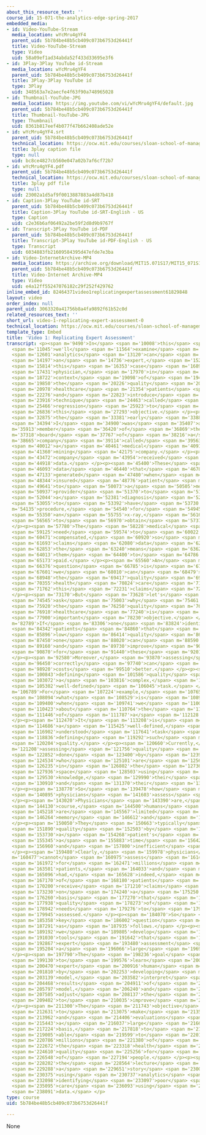 ```yaml
---
about_this_resource_text: ''
course_id: 15-071-the-analytics-edge-spring-2017
embedded_media:
- id: Video-YouTube-Stream
  media_location: wYcMru4gYF4
  parent_uid: 5b784be48b5cb409c073b6753d26441f
  title: Video-YouTube-Stream
  type: Video
  uid: 58a09ef1ad34abda52f433d33695e3f6
- id: 3Play-3Play YouTube id-Stream
  media_location: wYcMru4gYF4
  parent_uid: 5b784be48b5cb409c073b6753d26441f
  title: 3Play-3Play YouTube id
  type: 3Play
  uid: 348563a7e2aecfe4f63f90a748965028
- id: Thumbnail-YouTube-JPG
  media_location: https://img.youtube.com/vi/wYcMru4gYF4/default.jpg
  parent_uid: 5b784be48b5cb409c073b6753d26441f
  title: Thumbnail-YouTube-JPG
  type: Thumbnail
  uid: 8361b817eef4b077f47b662408ade52e
- id: wYcMru4gYF4.srt
  parent_uid: 5b784be48b5cb409c073b6753d26441f
  technical_location: https://ocw.mit.edu/courses/sloan-school-of-management/15-071-the-analytics-edge-spring-2017/logistic-regression/modeling-the-expert-an-introduction-to-logistic-regression/video-1-replicating-expert-assessment-0/wYcMru4gYF4.srt
  title: 3play caption file
  type: null
  uid: bc8ce4827cb560e047a02b7af6cf72b7
- id: wYcMru4gYF4.pdf
  parent_uid: 5b784be48b5cb409c073b6753d26441f
  technical_location: https://ocw.mit.edu/courses/sloan-school-of-management/15-071-the-analytics-edge-spring-2017/logistic-regression/modeling-the-expert-an-introduction-to-logistic-regression/video-1-replicating-expert-assessment-0/wYcMru4gYF4.pdf
  title: 3play pdf file
  type: null
  uid: 23002a1d5af9f0013887883a4d87b418
- id: Caption-3Play YouTube id-SRT
  parent_uid: 5b784be48b5cb409c073b6753d26441f
  title: Caption-3Play YouTube id-SRT-English - US
  type: Caption
  uid: c2e36b6af06492a2be59f2d8d9b9767f
- id: Transcript-3Play YouTube id-PDF
  parent_uid: 5b784be48b5cb409c073b6753d26441f
  title: Transcript-3Play YouTube id-PDF-English - US
  type: Transcript
  uid: 6034883fb21609584395d47efde7e3ba
- id: Video-InternetArchive-MP4
  media_location: https://archive.org/download/MIT15.071S17/MIT15_071S17_Session_3.2.01_300k.mp4
  parent_uid: 5b784be48b5cb409c073b6753d26441f
  title: Video-Internet Archive-MP4
  type: Video
  uid: e4a12ff55247076182c29f252f429762
inline_embed_id: 82464371video1replicatingexpertassessment61829848
layout: video
order_index: null
parent_uid: 3063320a41756b8a4fa9892f61b52c0d
related_resources_text: ''
short_url: video-1-replicating-expert-assessment-0
technical_location: https://ocw.mit.edu/courses/sloan-school-of-management/15-071-the-analytics-edge-spring-2017/logistic-regression/modeling-the-expert-an-introduction-to-logistic-regression/video-1-replicating-expert-assessment-0
template_type: Embed
title: 'Video 1: Replicating Expert Assessment'
transcript: <p><span m='9490'>In</span> <span m='10008'>this</span> <span m='10527'>lecture,</span>
  <span m='11045'>we'll</span> <span m='11564'>examine</span> <span m='12082'>how</span>
  <span m='12601'>analytics</span> <span m='13120'>can</span> <span m='13658'>model</span>
  <span m='14197'>an</span> <span m='14736'>expert,</span> <span m='15275'>in</span>
  <span m='15814'>this</span> <span m='16353'>case</span> <span m='16892'>a</span>
  <span m='17431'>physician,</span> <span m='17970'>in</span> <span m='18346'>the</span>
  <span m='18722'>context</span> <span m='19098'>of</span> <span m='19474'>assessing</span>
  <span m='19850'>the</span> <span m='20226'>quality</span> <span m='20602'>of</span>
  <span m='20978'>healthcare</span> <span m='21354'>patients</span> <span m='21730'>receive,</span>
  <span m='22276'>and</span> <span m='22823'>introduce</span> <span m='23370'>a</span>
  <span m='23916'>technique</span> <span m='24463'>called</span> <span m='25010'>logistic</span>
  <span m='25466'>regression</span> <span m='25923'>to</span> <span m='26380'>achieve</span>
  <span m='26836'>this</span> <span m='27293'>objective.</span> </p><p><span m='32369'>From</span>
  <span m='32875'>the</span> <span m='33381'>early</span> <span m='33888'>2000s,</span>
  <span m='34394'>I</span> <span m='34900'>was</span> <span m='35407'>a</span> <span
  m='35913'>member</span> <span m='36420'>of</span> <span m='36869'>the</span> <span
  m='37318'>board</span> <span m='37767'>of</span> <span m='38216'>a</span> <span
  m='38665'>company</span> <span m='39114'>called</span> <span m='39563'>D2Hawkeye,</span>
  <span m='40012'>a</span> <span m='40461'>medical</span> <span m='40910'>data</span>
  <span m='41360'>mining</span> <span m='42175'>company.</span> </p><p><span m='42990'>The</span>
  <span m='43472'>company</span> <span m='43954'>received</span> <span m='44436'>claims</span>
  <span m='44918'>data.</span> </p><p><span m='45400'>These</span> <span m='45746'>are</span>
  <span m='46093'>data</span> <span m='46440'>that</span> <span m='46786'>are</span>
  <span m='47133'>generated</span> <span m='47480'>when</span> <span m='47912'>an</span>
  <span m='48344'>insured</span> <span m='48776'>patient</span> <span m='49208'>goes</span>
  <span m='49641'>to</span> <span m='50073'>a</span> <span m='50505'>medical</span>
  <span m='50937'>provider</span> <span m='51370'>to</span> <span m='51707'>receive</span>
  <span m='52044'>a</span> <span m='52381'>diagnosis</span> <span m='52718'>or</span>
  <span m='53055'>to</span> <span m='53392'>have</span> <span m='53730'>a</span> <span
  m='54135'>procedure,</span> <span m='54540'>for</span> <span m='54945'>example</span>
  <span m='55350'>an</span> <span m='55755'>x-ray,</span> <span m='56160'>or</span>
  <span m='56565'>to</span> <span m='56970'>obtain</span> <span m='57375'>drugs.</span>
  </p><p><span m='57780'>The</span> <span m='58228'>medical</span> <span m='58677'>providers</span>
  <span m='59125'>need</span> <span m='59574'>to</span> <span m='60022'>get</span>
  <span m='60471'>compensated,</span> <span m='60920'>so</span> <span m='61306'>the</span>
  <span m='61693'>claims</span> <span m='62080'>data</span> <span m='62466'>provide</span>
  <span m='62853'>the</span> <span m='63240'>means</span> <span m='63626'>for</span>
  <span m='64013'>them</span> <span m='64400'>to</span> <span m='64786'>be</span>
  <span m='65173'>paid.</span> </p><p><span m='65560'>An</span> <span m='65968'>important</span>
  <span m='66376'>question</span> <span m='66785'>is</span> <span m='67193'>whether</span>
  <span m='67601'>we</span> <span m='68010'>can</span> <span m='68479'>assess</span>
  <span m='68948'>the</span> <span m='69417'>quality</span> <span m='69886'>of</span>
  <span m='70355'>health</span> <span m='70824'>care</span> <span m='71293'>given</span>
  <span m='71762'>this</span> <span m='72231'>claims</span> <span m='72700'>data.</span>
  </p><p><span m='73170'>But</span> <span m='73628'>let's</span> <span m='74086'>first</span>
  <span m='74545'>ask</span> <span m='75003'>why</span> <span m='75461'>assessing</span>
  <span m='75920'>the</span> <span m='76250'>quality</span> <span m='76580'>of</span>
  <span m='76910'>healthcare</span> <span m='77240'>is</span> <span m='77570'>an</span>
  <span m='77900'>important</span> <span m='78230'>objective.</span> </p><p><span
  m='82789'>If</span> <span m='83306'>one</span> <span m='83824'>identifies</span>
  <span m='84342'>patients</span> <span m='84860'>that</span> <span m='85378'>have</span>
  <span m='85896'>low</span> <span m='86414'>quality</span> <span m='86932'>care,</span>
  <span m='87450'>one</span> <span m='88020'>can</span> <span m='88590'>intervene</span>
  <span m='89160'>and</span> <span m='89730'>improve</span> <span m='90300'>outcomes</span>
  <span m='90870'>for</span> <span m='91440'>these</span> <span m='92010'>patients.</span>
  </p><p><span m='92580'>Moreover,</span> <span m='93870'>assessing</span> <span m='95160'>quality</span>
  <span m='96450'>correctly</span> <span m='97740'>can</span> <span m='98330'>control</span>
  <span m='98920'>costs</span> <span m='99510'>better.</span> </p><p><span m='100100'>However,</span>
  <span m='100843'>defining</span> <span m='101586'>quality</span> <span m='102329'>is</span>
  <span m='103072'>a</span> <span m='103816'>complex,</span> <span m='104559'>not</span>
  <span m='105302'>well-defined</span> <span m='106045'>task.</span> </p><p><span
  m='106789'>For</span> <span m='107224'>example,</span> <span m='107659'>consider</span>
  <span m='108094'>what</span> <span m='108529'>is</span> <span m='108964'>involved</span>
  <span m='109400'>when</span> <span m='109741'>we</span> <span m='110082'>talk</span>
  <span m='110423'>about</span> <span m='110764'>the</span> <span m='111105'>quality</span>
  <span m='111446'>of</span> <span m='111787'>a</span> <span m='112128'>book.</span>
  </p><p><span m='112470'>It</span> <span m='113208'>is</span> <span m='113947'>not</span>
  <span m='114686'>a</span> <span m='115425'>well-defined,</span> <span m='116163'>algorithmically</span>
  <span m='116902'>understood</span> <span m='117641'>task</span> <span m='118380'>of</span>
  <span m='118836'>defining</span> <span m='119292'>such</span> <span m='119748'>a</span>
  <span m='120204'>quality.</span> </p><p><span m='120660'>Currently,</span> <span
  m='121208'>assessing</span> <span m='121756'>quality</span> <span m='122304'>is</span>
  <span m='122852'>done</span> <span m='123400'>by</span> <span m='123967'>physicians</span>
  <span m='124534'>who</span> <span m='125101'>are</span> <span m='125668'>experts</span>
  <span m='126235'>in</span> <span m='126802'>the</span> <span m='127369'>health</span>
  <span m='127936'>space</span> <span m='128503'>using</span> <span m='129070'>their</span>
  <span m='129530'>knowledge,</span> <span m='129990'>their</span> <span m='130450'>expertise,</span>
  <span m='130910'>and</span> <span m='131370'>their</span> <span m='131830'>intuition.</span>
  </p><p><span m='138770'>So</span> <span m='139478'>how</span> <span m='140186'>do</span>
  <span m='140895'>physicians</span> <span m='141603'>assess</span> <span m='142311'>quality?</span>
  </p><p><span m='143020'>Physicians</span> <span m='143390'>are,</span> <span m='143760'>of</span>
  <span m='144130'>course,</span> <span m='144500'>humans</span> <span m='144870'>who</span>
  <span m='145218'>are</span> <span m='145567'>limited</span> <span m='145915'>by</span>
  <span m='146264'>memory</span> <span m='146612'>and</span> <span m='146961'>time.</span>
  </p><p><span m='150050'>They</span> <span m='150663'>typically</span> <span m='151276'>evaluate</span>
  <span m='151890'>quality</span> <span m='152503'>by</span> <span m='153116'>examining</span>
  <span m='153730'>a</span> <span m='154268'>patient's</span> <span m='154806'>records,</span>
  <span m='155345'>a</span> <span m='155883'>time</span> <span m='156421'>consuming</span>
  <span m='156960'>and</span> <span m='157800'>inefficient</span> <span m='158640'>process.</span>
  </p><p><span m='159480'>Clearly,</span> <span m='159978'>physicians</span> <span
  m='160477'>cannot</span> <span m='160975'>assess</span> <span m='161474'>quality</span>
  <span m='161972'>for</span> <span m='162471'>millions</span> <span m='162970'>of</span>
  <span m='163501'>patients,</span> <span m='164033'>and</span> <span m='164565'>D2Hawkeye</span>
  <span m='165096'>had,</span> <span m='165628'>indeed,</span> <span m='166160'>millions</span>
  <span m='167170'>of</span> <span m='168180'>patients</span> <span m='169190'>who</span>
  <span m='170200'>receive</span> <span m='171210'>claims</span> <span m='172220'>data</span>
  <span m='173230'>on</span> <span m='174240'>a</span> <span m='175250'>monthly</span>
  <span m='176260'>basis</span> <span m='177270'>that</span> <span m='177604'>the</span>
  <span m='177938'>quality</span> <span m='178273'>of</span> <span m='178607'>them</span>
  <span m='178942'>needs</span> <span m='179276'>to</span> <span m='179611'>be</span>
  <span m='179945'>assessed.</span> </p><p><span m='184070'>So</span> <span m='184714'>the</span>
  <span m='185358'>key</span> <span m='186002'>question</span> <span m='186647'>is</span>
  <span m='187291'>as</span> <span m='187935'>follows.</span> </p><p><span m='188580'>Can</span>
  <span m='189192'>we</span> <span m='189805'>develop</span> <span m='190417'>analytics</span>
  <span m='191030'>tools</span> <span m='191642'>that</span> <span m='192255'>replicate</span>
  <span m='192867'>expert</span> <span m='193480'>assessment</span> <span m='194342'>on</span>
  <span m='195204'>a</span> <span m='196066'>large</span> <span m='196928'>scale?</span>
  </p><p><span m='197790'>The</span> <span m='198236'>goal</span> <span m='198683'>is</span>
  <span m='199130'>to</span> <span m='199576'>learn</span> <span m='200023'>from</span>
  <span m='200470'>expert</span> <span m='200916'>human</span> <span m='201363'>judgment</span>
  <span m='201810'>by</span> <span m='202253'>developing</span> <span m='202696'>a</span>
  <span m='203139'>model,</span> <span m='203582'>interpret</span> <span m='204025'>the</span>
  <span m='204468'>results</span> <span m='204911'>of</span> <span m='205354'>the</span>
  <span m='205797'>model,</span> <span m='206240'>and</span> <span m='206872'>further</span>
  <span m='207505'>adjust</span> <span m='208137'>the</span> <span m='208770'>model</span>
  <span m='209402'>to</span> <span m='210035'>improve</span> <span m='210667'>predictability.</span>
  </p><p><span m='211300'>The</span> <span m='211743'>objective</span> <span m='212187'>is</span>
  <span m='212631'>to</span> <span m='213075'>make</span> <span m='213518'>predictions</span>
  <span m='213962'>and</span> <span m='214406'>evaluations</span> <span m='214850'>on</span>
  <span m='215443'>a</span> <span m='216037'>large</span> <span m='216630'>scale</span>
  <span m='217224'>basis,</span> <span m='217818'>to</span> <span m='218411'>be</span>
  <span m='219005'>able</span> <span m='219599'>to</span> <span m='220192'>process</span>
  <span m='220786'>millions</span> <span m='221380'>of</span> <span m='222026'>assessing</span>
  <span m='222672'>the</span> <span m='223318'>health</span> <span m='223964'>care</span>
  <span m='224610'>quality</span> <span m='225256'>for</span> <span m='225902'>millions</span>
  <span m='226548'>of</span> <span m='227194'>people.</span> </p><p><span m='227840'>So</span>
  <span m='228202'>the</span> <span m='228564'>lecture</span> <span m='228926'>is</span>
  <span m='229288'>a</span> <span m='229651'>story</span> <span m='230013'>of</span>
  <span m='230375'>using</span> <span m='230737'>analytics</span> <span m='231100'>in</span>
  <span m='232098'>identifying</span> <span m='233097'>poor</span> <span m='234096'>quality</span>
  <span m='235095'>care</span> <span m='236093'>using</span> <span m='237092'>claims</span>
  <span m='238091'>data.</span> </p>
type: course
uid: 5b784be48b5cb409c073b6753d26441f

---
```

None